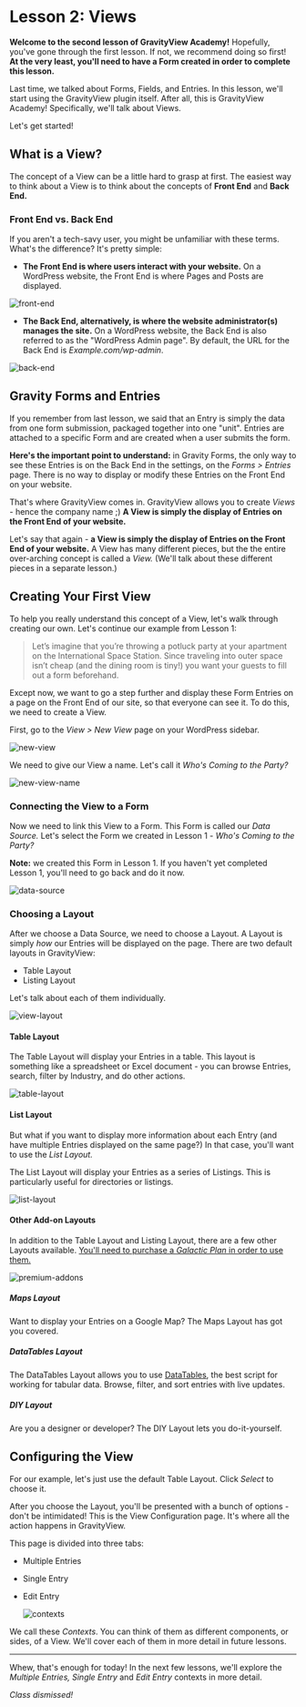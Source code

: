 # Lesson 2: Views

**Welcome to the second lesson of GravityView Academy!** Hopefully, you've gone through the first lesson. If not, we recommend doing so first! **At the very least, you'll need to have a Form created in order to complete this lesson.**

Last time, we talked about Forms, Fields, and Entries. In this lesson, we'll start using the GravityView plugin itself. After all, this is GravityView Academy! Specifically, we'll talk about Views.

Let's get started!


## What is a View?

The concept of a View can be a little hard to grasp at first. The easiest way to think about a View is to think about the concepts of **Front End** and **Back End.**



### Front End vs. Back End

If you aren't a tech-savy user, you might be unfamiliar with these terms. What's the difference? It's pretty simple:

- **The Front End is where users interact with your website.** On a WordPress website, the Front End is where Pages and Posts are displayed.

  

![front-end](./2-images/front-end.png)



- **The Back End, alternatively, is where the website administrator(s) manages the site.** On a WordPress website, the Back End is also referred to as the "WordPress Admin page". By default, the URL for the Back End is *Example.com/wp-admin*.

  

![back-end](./2-images/back-end.png)



## Gravity Forms and Entries

If you remember from last lesson, we said that an Entry is simply the data from one form submission, packaged together into one "unit". Entries are attached to a specific Form and are created when a user submits the form.

**Here's the important point to understand:** in Gravity Forms, the only way to see these Entries is on the Back End in the settings, on the *Forms > Entries* page. There is no way to display or modify these Entries on the Front End on your website.

That's where GravityView comes in. GravityView allows you to create *Views* - hence the company name ;) **A View is simply the display of Entries on the Front End of your website.**

Let's say that again - **a View is simply the display of Entries on the Front End of your website.** A View has many different pieces, but the the entire over-arching concept is called a *View.* (We'll talk about these different pieces in a separate lesson.)



## Creating Your First View

To help you really understand this concept of a View, let's walk through creating our own. Let's continue our example from Lesson 1:

> Let’s imagine that you’re throwing a potluck party at your apartment on the International Space Station. Since traveling into outer space isn’t cheap (and the dining room is tiny!) you want your guests to fill out a form beforehand.

Except now, we want to go a step further and display these Form Entries on a page on the Front End of our site, so that everyone can see it. To do this, we need to create a View.

First, go to the *View > New View* page on your WordPress sidebar.



![new-view](./2-images/new-view.png)



We need to give our View a name. Let's call it *Who's Coming to the Party?*



![new-view-name](./2-images/new-view-name.png)



### Connecting the View to a Form

Now we need to link this View to a Form. This Form is called our *Data Source.* Let's select the Form we created in Lesson 1 - *Who's Coming to the Party?*

**Note:** we created this Form in Lesson 1. If you haven't yet completed Lesson 1, you'll need to go back and do it now.



![data-source](./2-images/data-source.png)



### Choosing a Layout

After we choose a Data Source, we need to choose a Layout. A Layout is simply *how* our Entries will be displayed on the page. There are two default layouts in GravityView:

- Table Layout
- Listing Layout

Let's talk about each of them individually.



![view-layout](./2-images/view-layout.png)



#### Table Layout

The Table Layout will display your Entries in a table. This layout is something like a spreadsheet or Excel document - you can browse Entries, search, filter by Industry, and do other actions.



![table-layout](./2-images/table-layout.png)



#### List Layout

But what if you want to display more information about each Entry (and have multiple Entries displayed on the same page?) In that case, you'll want to use the *List Layout.*

The List Layout will display your Entries as a series of Listings. This is particularly useful for directories or listings. 

![list-layout](./2-images/list-layout.png)



#### Other Add-on Layouts

In addition to the Table Layout and Listing Layout, there are a few other Layouts available. [You'll need to purchase a *Galactic Plan* in order to use them.](https://gravityview.co/pricing/)



![premium-addons](./2-images/premium-addons.png)



##### Maps Layout

Want to display your Entries on a Google Map? The Maps Layout has got you covered.

##### DataTables Layout

The DataTables Layout allows you to use [DataTables](https://datatables.net/), the best script for working for tabular data. Browse, filter, and sort entries with live updates.

##### DIY Layout

Are you a designer or developer? The DIY Layout lets you do-it-yourself.



## Configuring the View

For our example, let's just use the default Table Layout.  Click *Select* to choose it.

After you choose the Layout, you'll be presented with a bunch of options - don't be intimidated! This is the View Configuration page. It's where all the action happens in GravityView.

This page is divided into three tabs:

- Multiple Entries

- Single Entry

- Edit Entry

  

  ![contexts](./2-images/contexts.png)



We call these *Contexts*. You can think of them as different components, or sides, of a View. We'll cover each of them in more detail in future lessons.

---



Whew, that's enough for today! In the next few lessons, we'll explore the *Multiple Entries,* *Single Entry* and *Edit Entry* contexts in more detail.

*Class dismissed!*